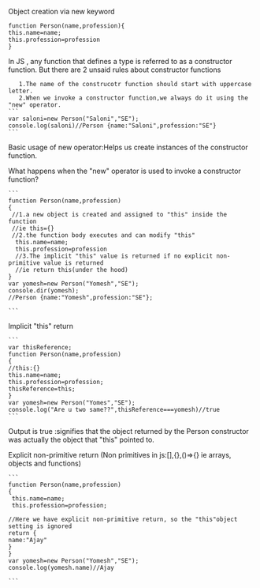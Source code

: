 Object creation via new keyword

```
function Person(name,profession){
this.name=name;
this.profession=profession
}
```
 In JS , any function that defines a type is referred to as a constructor function.
 But there are 2 unsaid rules about constructor functions
       
       1.The name of the construcotr function should start with uppercase letter.
       2.When we invoke a constructor function,we always do it using the "new" operator.
    ```
    var saloni=new Person("Saloni","SE");
    console.log(saloni)//Person {name:"Saloni",profession:"SE"}
    ```
    
  Basic usage of new operator:Helps us create instances of the constructor function.


  What happens when the "new" operator is used to invoke a constructor function?
    
    ```
    function Person(name,profession)
    {
     //1.a new object is created and assigned to "this" inside the function
     //ie this={}
     //2.the function body executes and can modify "this"
      this.name=name;
      this.profession=profession
      //3.The implicit "this" value is returned if no explicit non-primitive value is returned
      //ie return this(under the hood)
    }
    var yomesh=new Person("Yomesh","SE");
    console.dir(yomesh);
    //Person {name:"Yomesh",profession:"SE"};
    
    ```
    
  Implicit "this" return
    
    ```
    var thisReference;
    function Person(name,profession)
    {
    //this:{}
    this.name=name;
    this.profession=profession;
    thisReference=this;
    }
    var yomesh=new Person("Yomes","SE");
    console.log("Are u two same??",thisReference===yomesh)//true
    ```
  Output is true :signifies that the object returned by the Person constructor was actually the object that "this" pointed to.



  Explicit non-primitive return
  (Non primitives in js:[],{},()=>{} ie arrays, objects and functions)

    ```
    function Person(name,profession)
    {
     this.name=name;
     this.profession=profession;
    
    //Here we have explicit non-primitive return, so the "this"object setting is ignored
    return {
    name:"Ajay"
    }
    }
    var yomesh=new Person("Yomesh","SE");
    console.log(yomesh.name)//Ajay
    
    ```
